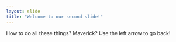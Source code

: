 ```yaml
---
layout: slide
title: "Welcome to our second slide!"
---
```

How to do all these things? 
Maverick?
Use the left arrow to go back!
